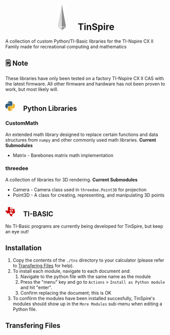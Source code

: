 <h1 align="center"><img style="width: 30px; margin-right: 1em" src="/readme_assets/logo.png"></img> TinSpire</h1>

A collection of custom Python/TI-Basic libraries for the TI-Nspire CX II Family made for recreational computing and mathematics
## 🗒️ Note
These libraries have only been tested on a factory TI-Nspire CX II CAS with the latest firmware.
All other firmware and hardware has not been proven to work, but most likely will.
<h2><img style="width: 30px; margin-right: 1em" src="./readme_assets/python.png"> Python Libraries</h2>

### CustomMath
An extended math library designed to replace certain functions and data structures from `numpy` and other commonly used math libraries.
**Current Submodules**
- Matrix - Barebones matrix math implementation
### threedee
A collection of libraries for 3D rendering.
**Current Submodules**
- Camera - Camera class used in `threedee.Point3D` for projection
- Point3D - A class for creating, representing, and manipulating 3D points
<h2><img style="width: 30px; margin-right: 1em" src="./readme_assets/ti.png"> TI-BASIC</h2>

No TI-Basic programs are currently being developed for TinSpire, but keep an eye out!
## Installation
1) Copy the contents of the `./tns` directory to your calculator (please refer to [Transfering Files](#transfering-files) for help).
2) To install each module, navigate to each document and:
    1) Navigate to the python file with the same name as the module
    2) Press the "menu" key and go to `Actions` > `Install as Python module` and hit "enter".
    3) Confirm replacing the document; this is OK
3) To confiirm the modules have been installed succesfully, TinSpire's modules should show up in the `More Modules` sub-menu when editing a Python file.
## Transfering Files